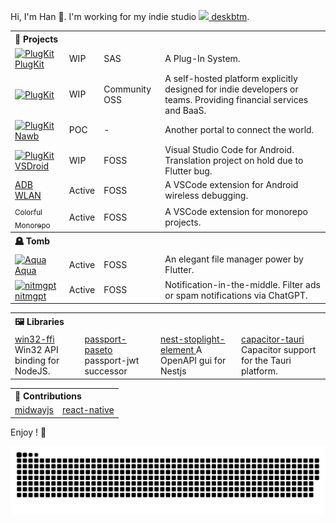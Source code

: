 Hi, I'm Han 👋. I'm working for my indie studio <a href="https://deskbtm.com" target="_blank">
<img width="20" src="https://user-images.githubusercontent.com/45007226/241109552-986f122e-6334-4752-a019-7b9de9b7cb2e.svg">
</a> [deskbtm](https://www.deskbtm.com/en).

<table>
  <tbody>
    <tr><th align="left" colspan="5"> 🤯 Projects </th></tr>
    <tr>
      <td >
          <a href="https://github.com/deskbtm-plugkit/PlugKit" target="_blank"><img width="20" src="https://user-images.githubusercontent.com/45007226/260221529-91a55331-23ac-46bc-91d6-74128fb30e16.svg" align="center" alt="PlugKit" /> PlugKit </a>
      </td>
      <td>WIP</td>
      <td>SAS</td>
      <td>A Plug-In System.</td>
    </tr>
    <tr>
      <td >
        <a href="https://github.com/indiebase/indiebase" target="_blank"><img width="100" src="https://user-images.githubusercontent.com/45007226/248169681-963ed527-c796-4698-b3ad-c58f5721f3e0.svg" align="center" alt="PlugKit" /></a>
      </td>
      <td>WIP</td>
      <td>Community OSS</td>
      <td>A self-hosted platform explicitly designed for indie developers or teams. Providing financial services and BaaS.</td>
    </tr>
    <tr>
      <td >
        <a href="https://github.com/NawbExplorer/Nawb" target="_blank"><img width="20" src="https://user-images.githubusercontent.com/45007226/241121818-1a738a56-f0c5-46bc-a05e-0c3ad56d2326.png" align="center" alt="PlugKit" /> Nawb </a>
      </td>
      <td>POC</td>
      <td>-</td>
      <td>Another portal to connect the world.</td>
    </tr>
    <tr>
      <td >
        <a href="https://github.com/nawbc/vs_droid" target="_blank"><img width="20" src="https://user-images.githubusercontent.com/45007226/241122184-aa87ecad-9b9f-4fa4-aaa2-5ade6de1c45b.png" align="center" alt="PlugKit" /> VSDroid </a>
      </td>
      <td>WIP</td>
      <td>FOSS</td>
      <td>Visual Studio Code for Android. Translation project on hold due to Flutter bug.</td>
    </tr>
    <tr>
      <td >
        <a href="https://marketplace.visualstudio.com/items?itemName=HanWang.android-adb-wlan" target="_blank">ADB WLAN</a>
      </td>
      <td>Active</td>
      <td>FOSS</td>
      <td>A VSCode extension for Android wireless debugging.</td>
    </tr>
    <tr>
      <td >
        <a href="https://github.com/deskbtm/colorful-monorepo" target="_blank"><sub>Colorful Monorepo</sub></a>
      </td>
      <td>Active</td>
      <td>FOSS</td>
      <td>A VSCode extension for monorepo projects.</td>
    </tr>
    <tr><th align="left" colspan="5"> 🪦 Tomb </th></tr>
    <tr>
      <td >
        <a href="https://github.com/deskbtm/aqua" target="_blank"><img width="20" src="https://user-images.githubusercontent.com/45007226/241122007-38223bee-722d-4d26-abbd-5c031b795e86.svg" align="center" alt="Aqua" /> Aqua </a>
      </td>
      <td>Active</td>
      <td>FOSS</td>
      <td>An elegant file manager power by Flutter.</td>
    </tr>
    <tr>
      <td >
        <a href="https://github.com/deskbtm/nitmgpt" target="_blank"><img width="20" src="https://user-images.githubusercontent.com/45007226/222353001-228d9d09-5984-4c35-8ff7-7783847c7df2.png" align="center" alt="nitmgpt" /> nitmgpt </a>
      </td>
      <td>Active</td>
      <td>FOSS</td>
      <td>Notification-in-the-middle. Filter ads or spam notifications via ChatGPT.</td>
    </tr>
  </tbody>
</table>


<table><tbody>
    <tr><th align="left" colspan="5"> 🖼️ Libraries </th></tr>
  <tr>
    <td >
      <a href="https://github.com/deskbtm/win32-ffi" target="_blank"> win32-ffi </a>
      Win32 API binding for NodeJS.
    </td>
    <td >
      <a href="https://github.com/nawbc/passport-paseto" target="_blank"> passport-paseto </a>
      passport-jwt successor
    </td>
    <td >
      <a href="https://github.com/nawbc/nest-stoplight-elements" target="_blank"> nest-stoplight-element </a>
      A OpenAPI gui for Nestjs
    </td>
    <td >
      <a href="https://github.com/nawbc/capacitor-tauri" target="_blank"> capacitor-tauri </a>
      Capacitor support for the Tauri platform.
    </td>
    
  </tr>
</tbody></table>

<table><tbody>
  <tr><th align="left" colspan="5"> 💖 Contributions </th></tr>
  <td >
    <a href="https://github.com/midwayjs/midway" target="_blank"> midwayjs </a>
  </td>
  <td >
    <a href="https://github.com/facebook/react-native" target="_blank"> react-native </a>
  </td>
</tbody></table>

Enjoy ! 🖖

<div align="center">
  <img src="https://raw.githubusercontent.com/Nawbc/Nawbc/output/github-contribution-grid-snake.svg"/>
</div>
